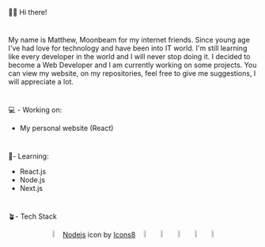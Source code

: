 👋🏻 Hi there!

#
My name is Matthew, Moonbeam for my internet friends. Since young age I've had love for technology and have been into IT world.
I'm still learning like every developer in the world and I will never stop doing it. I decided to become a Web Developer and I am currently working on some projects.
You can view my website, on my repositories, feel free to give me suggestions, I will appreciate a lot.


#
💻 - Working on:
 * My personal website (React)


#  
🤺- Learning:
* React.js
* Node.js
* Next.js

# 
🪴- Tech Stack
<p align="center" margin="30px">
  <span><img src="https://icons8.com/icon/bzf0DqjXFHIW/react" width='6%'></span>
  <span><a target="_blank" href="https://icons8.com/icon/54087/nodejs">Nodejs</a> icon by <a target="_blank" href="https://icons8.com">Icons8</a></span>
  <span><img src="https://icons8.com/icon/24895/npm" width='6%'></span>
  <span><img src="https://icons8.com/icon/0OQR1FYCuA9f/visual-studio-code-2019" width='6%'></span>
  <span><img src="https://icons8.com/icon/PXTY4q2Sq2lG/javascript" width='6%'></span>
  <span><img src="https://icons8.com/icon/CIAZz2CYc6Kc/tailwindcss" width='6%'></span>
  <span><img src="https://icons8.com/icon/84710/bootstrap" width='6%'></span>
</p>


